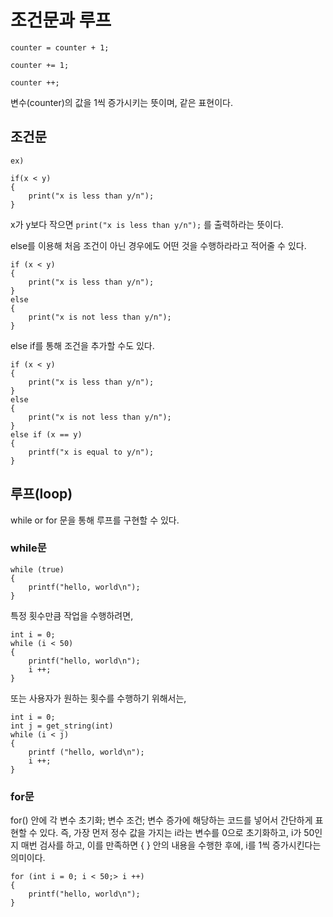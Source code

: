 # __조건문과 루프__
```
counter = counter + 1;
```
```
counter += 1;
```
```
counter ++;
```
변수(counter)의 값을 1씩 증가시키는 뜻이며, 같은 표현이다.

## __조건문__
```
ex)

if(x < y)
{
    print("x is less than y/n");
}
```
x가 y보다 작으면 `print("x is less than y/n");` 를 출력하라는 뜻이다.


else를 이용해 처음 조건이 아닌 경우에도 어떤 것을 수행하라라고 적어줄 수 있다.
```
if (x < y)
{
    print("x is less than y/n");
}
else
{
    print("x is not less than y/n");
}
```
else if를 통해 조건을 추가할 수도 있다.

```
if (x < y)
{
    print("x is less than y/n");
}
else
{
    print("x is not less than y/n");
}
else if (x == y)
{
    printf("x is equal to y/n");
}
```

## __루프(loop)__
while or for 문을 통해 루프를 구현할 수 있다.
### __while문__
```
while (true)
{
    printf("hello, world\n");
}
```
특정 횟수만큼 작업을 수행하려면,
```
int i = 0;
while (i < 50)
{
    printf("hello, world\n");
    i ++;
}
```
또는 사용자가 원하는 횟수를 수행하기 위해서는,
```
int i = 0;
int j = get_string(int)
while (i < j)
{
    printf ("hello, world\n");
    i ++;
}
```
### __for문__
for() 안에 각 변수 초기화; 변수 조건; 변수 증가에 해당하는 코드를 넣어서 간단하게 표현할 수 있다.
즉, 가장 먼저 정수 값을 가지는 i라는 변수를 0으로 초기화하고, i가 50인지 매번 검사를 하고, 이를 만족하면 { } 안의 내용을 수행한 후에,  i를 1씩 증가시킨다는 의미이다.
```
for (int i = 0; i < 50;> i ++)
{
    printf("hello, world\n");
}